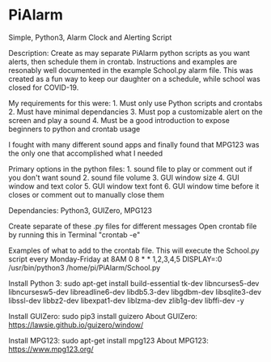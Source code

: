 # PiAlarm
 Simple, Python3, Alarm Clock and Alerting Script

Description: 
   Create as may separate PiAlarm python scripts as you want alerts, then schedule them in crontab.
   Instructions and examples are resonably well documented in the example School.py alarm file.
   This was created as a fun way to keep our daughter on a schedule, while school was closed for COVID-19.
   
   My requirements for this were:
      1. Must only use Python scripts and crontabs
	  2. Must have minimal dependancies
	  3. Must pop a customizable alert on the screen and play a sound
	  4. Must be a good introduction to expose beginners to python and crontab usage
	  
   I fought with many different sound apps and finally found that MPG123 was the only one that accomplished what I needed
   
   Primary options in the python files:
      1. sound file to play or comment out if you don't want sound
	  2. sound file volume
	  3. GUI window size
      4. GUI window and text color
      5. GUI window text font
      6. GUI window time before it closes or comment out to manually close them

Dependancies: Python3, GUIZero, MPG123

Create separate of these .py files for different messages
Open crontab file by running this in Terminal "crontab -e"

Examples of what to add to the crontab file. This will execute the School.py script every Monday-Friday at 8AM
  0 8 * * 1,2,3,4,5 DISPLAY=:0 /usr/bin/python3 /home/pi/PiAlarm/School.py

Install Python 3: sudo apt-get install build-essential tk-dev libncurses5-dev libncursesw5-dev libreadline6-dev libdb5.3-dev libgdbm-dev libsqlite3-dev libssl-dev libbz2-dev libexpat1-dev liblzma-dev zlib1g-dev libffi-dev -y

Install GUIZero:  sudo pip3 install guizero
   About GUIZero:    https://lawsie.github.io/guizero/window/

Install MPG123:   sudo apt-get install mpg123
   About MPG123:     https://www.mpg123.org/